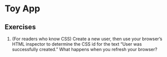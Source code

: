 # Toy App

## Exercises

1. (For readers who know CSS) Create a new user, then use your browser’s HTML inspector to determine the CSS id for the text “User was successfully created.” What happens when you refresh your browser?
